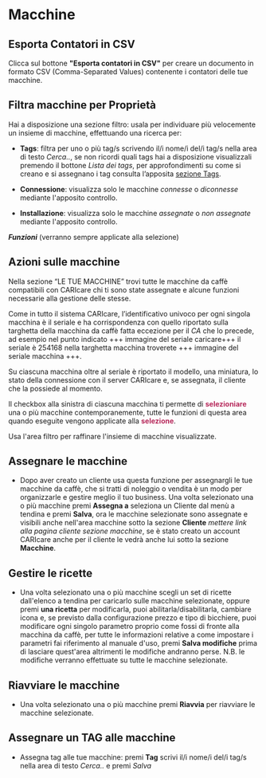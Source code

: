 # Macchine

## Esporta Contatori in CSV

Clicca sul bottone **"Esporta contatori in CSV"** per creare un documento in formato CSV (Comma-Separated Values) contenente i contatori delle tue macchine.

## Filtra macchine per Proprietà

Hai a disposizione una sezione filtro: usala per individuare più velocemente un insieme di macchine, effettuando una ricerca per: 

- **Tags**: filtra per uno o più tag/s scrivendo il/i nome/i del/i tag/s nella area di testo *Cerca..*, se non ricordi quali tags hai a disposizione visualizzali premendo il bottone *Lista dei tags*,
per approfondimenti su come si creano e si assegnano i tag consulta l’apposita [sezione Tags](https://carimali.github.io/wiki/#/docs-it/tags).

- **Connessione**: visualizza solo le macchine *connesse* o *diconnesse* mediante l'apposito controllo.

- **Installazione**:  visualizza solo le macchine *assegnate* o *non assegnate* mediante l'apposito controllo.

***Funzioni*** (verranno sempre applicate alla selezione)


## Azioni sulle macchine

Nella sezione “LE TUE MACCHINE” trovi tutte le macchine da caffè compatibili con CARIcare chi ti sono state assegnate e alcune funzioni necessarie alla gestione delle stesse.


Come in tutto il sistema CARIcare, l’identificativo univoco per ogni singola macchina è il seriale e ha corrispondenza con quello riportato sulla targhetta della macchina da caffè fatta eccezione per il _CA_ che lo precede, ad esempio nel punto indicato
+++ immagine del seriale caricare+++
il seriale è 254168 nella targhetta macchina troverete +++ immagine del seriale macchina +++.


Su ciascuna macchina oltre al seriale è riportato il modello, una miniatura, lo stato della connessione con il server CARIcare e, se assegnata, il cliente che la possiede al momento.


Il checkbox alla sinistra di ciascuna macchina ti permette di **__<span style="color:#b72a5c">selezioniare</span>__** una o più macchine contemporanemente, tutte le funzioni di questa area quando eseguite vengono applicate alla **__<span style="color:#b72a5c">selezione</span>__**.

Usa l'area filtro per raffinare l'insieme di macchine visualizzate.
  
## Assegnare le macchine

 - Dopo aver creato un cliente usa questa funzione per assegnargli le tue macchine da caffè, che si tratti di noleggio o vendita è un modo per organizzarle e gestire meglio il tuo business. Una volta selezionato una o più macchine premi **Assegna a** seleziona un Cliente dal menù a tendina e premi **Salva**, ora le macchine selezionate sono assegnate e visibili anche nell'area macchine sotto la sezione **Cliente** *mettere link alla pagina cliente sezione macchine*, se è stato creato un account CARIcare anche per il cliente le vedrà anche lui sotto la sezione **Macchine**.

## Gestire le ricette
 
 - Una volta selezionato una o più macchine scegli un set di ricette dall'elenco a tendina per caricarlo sulle macchine selezionate,
oppure premi **una ricetta** per modificarla, puoi abilitarla/disabilitarla, cambiare icona e, se previsto dalla configurazione prezzo e tipo di bicchiere, puoi modificare ogni singolo parametro proprio come fossi di fronte alla macchina da caffè, per tutte le informazioni relative a come impostare i parametri fai riferimento al manuale d'uso, premi **Salva modifiche** prima di lasciare quest'area altrimenti le modifiche andranno perse.
N.B. le modifiche verranno effettuate su tutte le macchine selezionate. 

## Riavviare le macchine

 - Una volta selezionato una o più macchine premi **Riavvia** per riavviare le macchine selezionate.
 
## Assegnare un TAG alle macchine

 - Assegna tag alle tue macchine: premi **Tag** scrivi il/i nome/i del/i tag/s nella area di testo *Cerca..* e premi *Salva*










